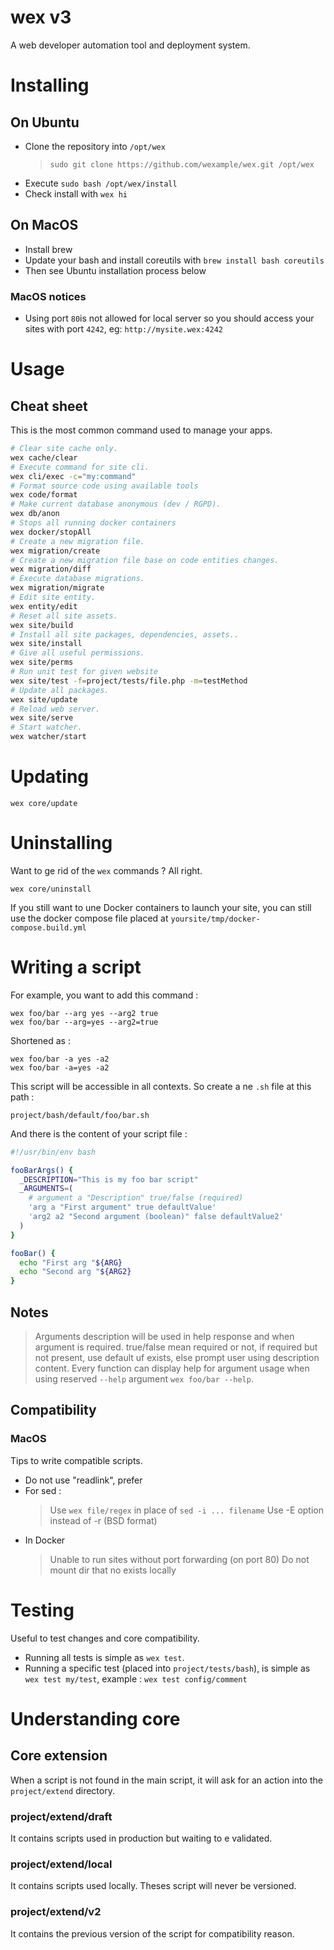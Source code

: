 # wex v3

A web developer automation tool and deployment system.

# Installing

## On Ubuntu

- Clone the repository into `/opt/wex`
  > `sudo git clone https://github.com/wexample/wex.git /opt/wex`
- Execute `sudo bash /opt/wex/install`
- Check install with `wex hi`

## On MacOS

- Install brew
- Update your bash and install coreutils with `brew install bash coreutils`
- Then see Ubuntu installation process below

### MacOS notices

- Using port `80`is not allowed for local server so you should access your sites with port `4242`, eg: `http://mysite.wex:4242`

# Usage

## Cheat sheet

This is the most common command used to manage your apps.

```bash
# Clear site cache only.
wex cache/clear
# Execute command for site cli.
wex cli/exec -c="my:command"
# Format source code using available tools
wex code/format
# Make current database anonymous (dev / RGPD).
wex db/anon
# Stops all running docker containers
wex docker/stopAll
# Create a new migration file.
wex migration/create
# Create a new migration file base on code entities changes.
wex migration/diff
# Execute database migrations.
wex migration/migrate
# Edit site entity.
wex entity/edit
# Reset all site assets.
wex site/build
# Install all site packages, dependencies, assets..
wex site/install
# Give all useful permissions.
wex site/perms
# Run unit test for given website
wex site/test -f=project/tests/file.php -m=testMethod
# Update all packages.
wex site/update
# Reload web server.
wex site/serve
# Start watcher.
wex watcher/start
```

# Updating

    wex core/update
    
# Uninstalling

Want to ge rid of the `wex` commands ? All right.

    wex core/uninstall
    
If you still want to une Docker containers to launch your site, you can still use the docker compose file placed at `yoursite/tmp/docker-compose.build.yml`
    
# Writing a script

For example, you want to add this command :
 
    wex foo/bar --arg yes --arg2 true
    wex foo/bar --arg=yes --arg2=true

Shortened as :

    wex foo/bar -a yes -a2
    wex foo/bar -a=yes -a2

This script will be accessible in all contexts. So create a ne `.sh` file at this path :

    project/bash/default/foo/bar.sh
    
And there is the content of your script file :

```bash
#!/usr/bin/env bash

fooBarArgs() {
  _DESCRIPTION="This is my foo bar script"
  _ARGUMENTS=(
    # argument a "Description" true/false (required)
    'arg a "First argument" true defaultValue'
    'arg2 a2 "Second argument (boolean)" false defaultValue2'
  )
}

fooBar() {
  echo "First arg "${ARG}
  echo "Second arg "${ARG2}
}

```

## Notes
  > Arguments description will be used in help response and when argument is required.
  > true/false mean required or not, if required but not present, use default uf exists, else prompt user using description content.
  > Every function can display help for argument usage when using reserved `--help` argument `wex foo/bar --help`.

## Compatibility

### MacOS

Tips to write compatible scripts.

- Do not use "readlink", prefer 
- For sed :
  > Use `wex file/regex` in place of `sed -i ... filename`
  > Use -E option instead of -r (BSD format)
- In Docker
  > Unable to run sites without port forwarding (on port 80)
  > Do not mount dir that no exists locally

# Testing

Useful to test changes and core compatibility.

- Running all tests is simple as `wex test`.
- Running a specific test (placed into `project/tests/bash`), is simple as `wex test my/test`, example : `wex test config/comment`

# Understanding core

## Core extension

When a script is not found in the main script, it will ask for an action into the `project/extend` directory.

### project/extend/draft

It contains scripts used in production but waiting to e validated.

### project/extend/local

It contains scripts used locally. Theses script will never be versioned.

### project/extend/v2

It contains the previous version of the script for compatibility reason.